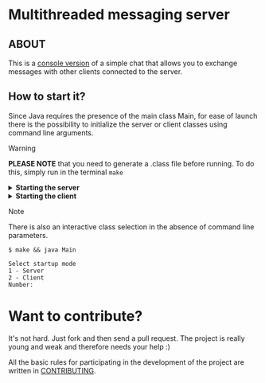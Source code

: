 # Multithreaded messaging server

## ABOUT
This is a <ins>console version</ins> of a simple chat that allows you to exchange messages with other clients connected to the server.

## How to start it?

Since Java requires the presence of the main class Main, for ease of launch there is the possibility to initialize the server or client classes using command line arguments.
> [!WARNING]
> **PLEASE NOTE** that you need to generate a .class file before running. To do this, simply run in the terminal `make`

<details>
  <summary><b>Starting the server</b></summary>

  ```
  make
  java Main server
  ```

</details>

<details>
  <summary><b>Starting the client</b></summary>

  ```
  make
  java Main client
  ```
</details>

> [!NOTE]
> There is also an interactive class selection in the absence of command line parameters.
> ```
> $ make && java Main
> 
> Select startup mode
> 1 - Server
> 2 - Client
> Number:
> ```

# Want to contribute?
It's not hard. Just fork and then send a pull request. The project is really young and weak and therefore needs your help :)

All the basic rules for participating in the development of the project are written in [CONTRIBUTING](CONTRIBUTING.md).

